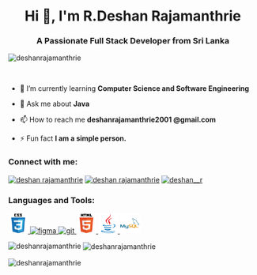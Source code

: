 <h1 align="center">Hi 👋, I'm R.Deshan Rajamanthrie</h1>
<h3 align="center">A Passionate Full Stack Developer from Sri Lanka</h3>

<p align="left"> <img src="https://komarev.com/ghpvc/?username=deshanrajamanthrie&label=Profile%20views&color=0e75b6&style=flat" alt="deshanrajamanthrie" /> </p>

<p align="left"> <a href="https://twitter.com/" target="blank"><img src="https://img.shields.io/twitter/follow/?logo=twitter&style=for-the-badge" alt="" /></a> </p>

- 🌱 I’m currently learning **Computer Science and Software Engineering**

- 💬 Ask me about **Java**

- 📫 How to reach me **deshanrajamanthrie2001 @gmail.com**

- ⚡ Fun fact **I am a simple person.**

<h3 align="left">Connect with me:</h3>
<p align="left">
<a href="https://linkedin.com/in/deshan rajamanthrie" target="blank"><img align="center" src="https://raw.githubusercontent.com/rahuldkjain/github-profile-readme-generator/master/src/images/icons/Social/linked-in-alt.svg" alt="deshan rajamanthrie" height="30" width="40" /></a>
<a href="https://fb.com/deshan rajamanthrie" target="blank"><img align="center" src="https://raw.githubusercontent.com/rahuldkjain/github-profile-readme-generator/master/src/images/icons/Social/facebook.svg" alt="deshan rajamanthrie" height="30" width="40" /></a>
<a href="https://instagram.com/deshan__r" target="blank"><img align="center" src="https://raw.githubusercontent.com/rahuldkjain/github-profile-readme-generator/master/src/images/icons/Social/instagram.svg" alt="deshan__r" height="30" width="40" /></a>
</p>

<h3 align="left">Languages and Tools:</h3>
<p align="left"> <a href="https://www.w3schools.com/css/" target="_blank" rel="noreferrer"> <img src="https://raw.githubusercontent.com/devicons/devicon/master/icons/css3/css3-original-wordmark.svg" alt="css3" width="40" height="40"/> </a> <a href="https://www.figma.com/" target="_blank" rel="noreferrer"> <img src="https://www.vectorlogo.zone/logos/figma/figma-icon.svg" alt="figma" width="40" height="40"/> </a> <a href="https://git-scm.com/" target="_blank" rel="noreferrer"> <img src="https://www.vectorlogo.zone/logos/git-scm/git-scm-icon.svg" alt="git" width="40" height="40"/> </a> <a href="https://www.w3.org/html/" target="_blank" rel="noreferrer"> <img src="https://raw.githubusercontent.com/devicons/devicon/master/icons/html5/html5-original-wordmark.svg" alt="html5" width="40" height="40"/> </a> <a href="https://www.java.com" target="_blank" rel="noreferrer"> <img src="https://raw.githubusercontent.com/devicons/devicon/master/icons/java/java-original.svg" alt="java" width="40" height="40"/> </a> <a href="https://www.mysql.com/" target="_blank" rel="noreferrer"> <img src="https://raw.githubusercontent.com/devicons/devicon/master/icons/mysql/mysql-original-wordmark.svg" alt="mysql" width="40" height="40"/> </a> </p>

<p><img align="left" src="https://github-readme-stats.vercel.app/api/top-langs?username=deshanrajamanthrie&show_icons=true&locale=en&layout=compact" alt="deshanrajamanthrie" /></p>

<p>&nbsp;<img align="center" src="https://github-readme-stats.vercel.app/api?username=deshanrajamanthrie&show_icons=true&locale=en" alt="deshanrajamanthrie" /></p>

<p><img align="center" src="https://github-readme-streak-stats.herokuapp.com/?user=deshanrajamanthrie&" alt="deshanrajamanthrie" /></p>
